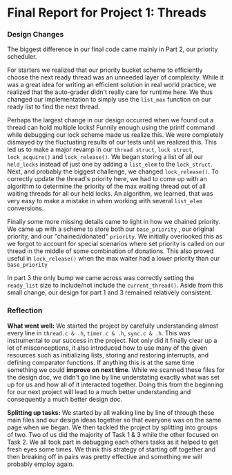 Final Report for Project 1: Threads
===================================

### Design Changes

The biggest difference in our final code came mainly in Part 2, our priority scheduler. 

For starters we realized that our priority bucket scheme to efficiently choose the next ready thread was an unneeded layer of complexity. While it was a great idea for writing an efficient solution in real world practice, we realized that the auto-grader didn't really care for runtime here. We thus changed our implementation to simply use the `list_max` function on our ready list to find the next thread. 

Perhaps the largest change in our design occurred when we found out a thread can hold multiple locks! Funnily enough using the printf command while debugging our lock scheme made us realize this. We were completely dismayed by the fluctuating results of our tests until we realized this. This led us to make a major revamp in our `thread struct`, `lock struct`, `lock_acquire()` and `lock_release()`. We began storing a list of all our `held_locks` instead of just one by adding a `list_elem` to the `lock_struct`. Next, and probably the biggest challenge, we changed `lock_release()`. To correctly update the thread's priority here, we had to come up with an algorithm to determine the priority of the max waiting thread out of all waiting threads for all our held locks. An algorithm, we learned, that was very easy to make a mistake in when working with several `list_elem` conversions. 

Finally some more missing details came to light in how we chained priority. We came up with a scheme to store both our `base_priority` , our original priority, and our "chained/donated" `priority`. We initially overlooked this as we forgot to account for special scenarios where set priority is called on our thread in the middle of some combination of donations. This also proved useful in `lock_release()` when the max waiter had a lower priority than our `base_priority`

In part 3 the only bump we came across was correctly setting the `ready_list` size to include/not include the `current_thread()`. Aside from this small change, our design for part 1 and 3 remained relatively consistent.

### Reflection

**What went well:** We started the project by carefully understanding almost every line in `thread.c & .h`, `timer.c & .h`, `sync.c & .h`. This was instrumental to our success in the project. Not only did it finally clear up a lot of misconceptions, it also introduced how to use many of the given resources such as initializing lists, storing and restoring interrupts,  and defining comparator functions. If anything this is at the same time something we could **improve on next time**. While we scanned these files for the design doc, we didn't go line by line understating exactly what was set up for us and how all of it interacted together. Doing this from the beginning for our next project will lead to a much better understanding and consequently a much better design doc. 

**Splitting up tasks:** We started by all walking  line by line of through these main files and our design ideas together so that everyone was on the same page when we began. We then tackled the project by splitting into groups of two. Two of us did the majority of Task 1 & 3 while the other focused on Task 2. We all took part in debugging each others tasks as it helped to get fresh eyes some times. We think this strategy of starting off together and then breaking off in pairs was pretty effective and something we will probably employ again.

